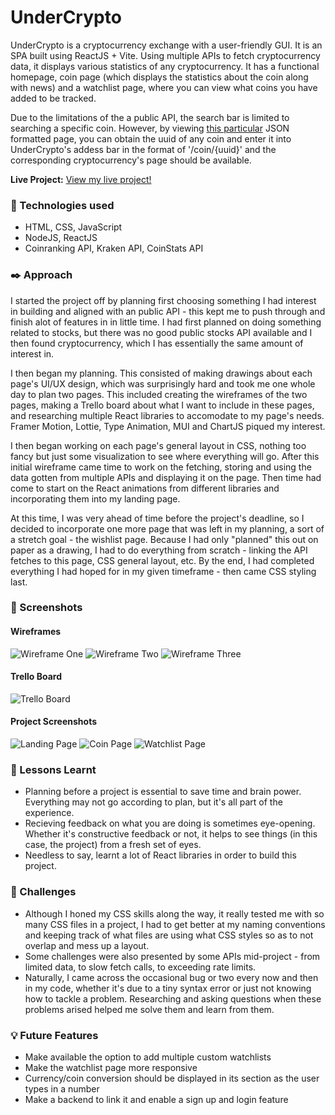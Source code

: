 # UnderCrypto
UnderCrypto is a cryptocurrency exchange with a user-friendly GUI. It is an SPA built using ReactJS + Vite. Using multiple APIs to fetch cryptocurrency data, it displays various statistics of any cryptocurrency. It has a functional homepage, coin page (which displays the statistics about the coin along with news) and a watchlist page, where you can view what coins you have added to be tracked.

Due to the limitations of the a public API, the search bar is limited to searching a specific coin. However, by viewing [this particular](https://api.coinranking.com/v2/coins) JSON formatted page, you can obtain the uuid of any coin and enter it into UnderCrypto's addess bar in the format of '/coin/{uuid}' and the corresponding cryptocurrency's page should be available.

**Live Project:** [View my live project!]()

### :page_with_curl: Technologies used
- HTML, CSS, JavaScript
- NodeJS, ReactJS
- Coinranking API, Kraken API, CoinStats API

### :black_nib: Approach
I started the project off by planning first choosing something I had interest in building and aligned with an
public API - this kept me to push through and finish alot of features in in little time. I had first planned on
doing something related to stocks, but there was no good public stocks API available and I then found cryptocurrency, which I has essentially the same amount of interest in.

I then began my planning. This consisted of making drawings about each page's UI/UX design, which was surprisingly hard and took me one whole day to plan two pages. This included creating the wireframes of the two pages, making a Trello board about what I want to include in these pages, and researching multiple React libraries to accomodate to my page's needs. Framer Motion, Lottie, Type Animation, MUI and ChartJS piqued my interest.

I then began working on each page's general layout in CSS, nothing too fancy but just some visualization to see where everything will go. After this initial wireframe came time to work on the fetching, storing and using the data gotten from multiple APIs and displaying it on the page. Then time had come to start on the React animations from different libraries and incorporating them into my landing page.

At this time, I was very ahead of time before the project's deadline, so I decided to incorporate one more page that was left in my planning, a sort of a stretch goal - the wishlist page. Because I had only "planned" this out on paper as a drawing, I had to do everything from scratch - linking the API fetches to this page, CSS general layout, etc. By the end, I had completed everything I had hoped for in my given timeframe - then came CSS styling last.

### :telescope: Screenshots
#### Wireframes
![Wireframe One]()
![Wireframe Two]()
![Wireframe Three]()

#### Trello Board
![Trello Board]()

#### Project Screenshots
![Landing Page]()
![Coin Page]()
![Watchlist Page]()

### :pencil: Lessons Learnt
- Planning before a project is essential to save time and brain power. Everything may not go according to plan, but it's all part of the experience.
- Recieving feedback on what you are doing is sometimes eye-opening. Whether it's constructive feedback or not, it helps to see things (in this case, the project) from a fresh set of eyes.
- Needless to say, learnt a lot of React libraries in order to build this project.

### :hammer: Challenges
- Although I honed my CSS skills along the way, it really tested me with so many CSS files in a project, I had to get better at my naming conventions and keeping track of what files are using what CSS styles so as to not overlap and mess up a layout.
- Some challenges were also presented by some APIs mid-project - from limited data, to slow fetch calls, to exceeding rate limits.
- Naturally, I came across the occasional bug or two every now and then in my code, whether it's due to a tiny syntax error or just not knowing how to tackle a problem. Researching and asking questions when these problems arised helped me solve them and learn from them.

### :bulb: Future Features
- Make available the option to add multiple custom watchlists
- Make the watchlist page more responsive
- Currency/coin conversion should be displayed in its section as the user types in a number
- Make a backend to link it and enable a sign up and login feature